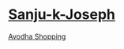 # [Sanju-k-Joseph](https://sanjukj36.github.io/-Sanju-k-Joseph/)
[Avodha Shopping](https://avodhashop.pythonanywhere.com/)
